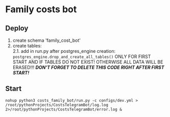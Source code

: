 # Family costs bot

## Deploy
1. create schema 'family_cost_bot'
2. create tables:
   <br />2.1. add in run.py after postgres_engine creation:
   ```postgres_engine.drop_and_create_all_tables()```
   ONLY FOR FIRST START AND IF TABLES DO NOT EXIST! OTHERWISE ALL DATA WILL BE ERASED!!! **_DON'T FORGET TO DELETE THIS CODE RIGHT AFTER FIRST START!_**


## Start

```nohup python3 costs_family_bot/run.py -c configs/dev.yml > /root/pythonProjects/CostsTelegramBot/log.log 2>/root/pythonProjects/CostsTelegramBot/error.log &```